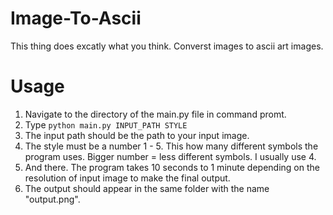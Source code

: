 # Image-To-Ascii

This thing does excatly what you think. Converst images to ascii art images.

# Usage

1. Navigate to the directory of the main.py file in command promt.
2. Type `python main.py INPUT_PATH STYLE`
3. The input path should be the path to your input image. 
4. The style must be a number 1 - 5. This how many different symbols the program uses. Bigger number = less different symbols. I usually use 4.
5. And there. The program takes 10 seconds to 1 minute depending on the resolution of input image to make the final output.
6. The output should appear in the same folder with the name "output.png".
